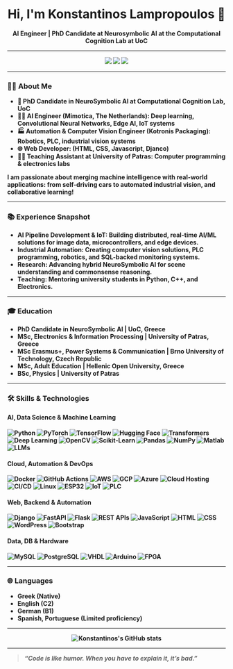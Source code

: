<!-- README.md for GitHub Profile (konstantinoslamp) -->

<h1 align="center">Hi, I'm Konstantinos Lampropoulos 👋</h1>

  
</p>
<p align="center">
  <b>AI Engineer | PhD Candidate at Neurosymbolic AI at the Computational Cognition Lab at UoC
</p>

---

<p align="center">
  <a href="mailto:konstantinoslamprop@gmail.com"><img src="https://img.shields.io/badge/email-D14836?style=for-the-badge&logo=gmail&logoColor=white"/></a>
  <a href="https://linkedin.com/in/konstantinos--lampropoulos"><img src="https://img.shields.io/badge/linkedin-0A66C2?style=for-the-badge&logo=linkedin&logoColor=white"/></a>
  <a href="https://github.com/konstantinoslamp"><img src="https://img.shields.io/badge/github-181717?style=for-the-badge&logo=github&logoColor=white"/></a>
</p>

---

### 👨‍💻 About Me

- 🔭 **PhD Candidate in NeuroSymbolic AI** at Computational Cognition Lab, UoC
- 👨‍💼 **AI Engineer** (Mimotica, The Netherlands): Deep learning, Convolutional Neural Networks, Edge AI, IoT systems
- 🏭 **Automation & Computer Vision Engineer** (Kotronis Packaging): Robotics, PLC, industrial vision systems 
- 🌐 **Web Developer**:  (HTML, CSS, Javascript, Djanco)
- 🧑‍🏫 **Teaching Assistant at University of Patras**: Computer programming & electronics labs

I am passionate about merging machine intelligence with real-world applications: from self-driving cars to automated industrial vision, and collaborative learning!

---


### 📚 Experience Snapshot

- **AI Pipeline Development & IoT:** Building distributed, real-time AI/ML solutions for image data, microcontrollers, and edge devices.
- **Industrial Automation:** Creating computer vision solutions, PLC programming, robotics, and SQL-backed monitoring systems.
- **Research:** Advancing hybrid NeuroSymbolic AI for scene understanding and commonsense reasoning.
- **Teaching:** Mentoring university students in Python, C++, and Electronics.

---

### 🎓 Education

- **PhD Candidate in NeuroSymbolic AI** | UoC, Greece
- **MSc, Electronics & Information Processing** | University of Patras, Greece
- **MSc Erasmus+, Power Systems & Communication** | Brno University of Technology, Czech Republic
- **MSc, Adult Education** | Hellenic Open University, Greece
- **BSc, Physics** | University of Patras

---

### 🛠️ Skills & Technologies

#### **AI, Data Science & Machine Learning**
![Python](https://img.shields.io/badge/Python-3776AB?logo=python&logoColor=white)
![PyTorch](https://img.shields.io/badge/PyTorch-EE4C2C?logo=pytorch&logoColor=white)
![TensorFlow](https://img.shields.io/badge/TensorFlow-FF6F00?logo=tensorflow&logoColor=white)
![Hugging Face](https://img.shields.io/badge/HuggingFace-FFD21F?logo=huggingface&logoColor=black)
![Transformers](https://img.shields.io/badge/Transformers-563d7c?logo=huggingface&logoColor=white)
![Deep Learning](https://img.shields.io/badge/Deep%20Learning-0076A8?logo=deepmind&logoColor=white)
![OpenCV](https://img.shields.io/badge/OpenCV-5C3EE8?logo=opencv&logoColor=white)
![Scikit-Learn](https://img.shields.io/badge/Scikit--Learn-F7931E?logo=scikit-learn&logoColor=white)
![Pandas](https://img.shields.io/badge/Pandas-150458?logo=pandas&logoColor=white)
![NumPy](https://img.shields.io/badge/Numpy-013243?logo=numpy&logoColor=white)
![Matlab](https://img.shields.io/badge/Matlab-0076A8?logo=mathworks&logoColor=white)
![LLMs](https://img.shields.io/badge/LLMs-563d7c?logo=OpenAI&logoColor=white)

#### **Cloud, Automation & DevOps**
![Docker](https://img.shields.io/badge/Docker-2496ED?logo=docker&logoColor=white)
![GitHub Actions](https://img.shields.io/badge/GitHub%20Actions-2088FF?logo=githubactions&logoColor=white)
![AWS](https://img.shields.io/badge/AWS-FF9900?logo=amazonaws&logoColor=white)
![GCP](https://img.shields.io/badge/Google%20Cloud-4285F4?logo=googlecloud&logoColor=white)
![Azure](https://img.shields.io/badge/Azure-0078D4?logo=microsoftazure&logoColor=white)
![Cloud Hosting](https://img.shields.io/badge/Cloud%20Hosting-4285F4?logo=cloudflare&logoColor=white)
![CI/CD](https://img.shields.io/badge/CI/CD-343434?logo=githubactions&logoColor=white)
![Linux](https://img.shields.io/badge/Linux-FCC624?logo=linux&logoColor=black)
![ESP32](https://img.shields.io/badge/ESP32-222324?logo=espressif&logoColor=white)
![IoT](https://img.shields.io/badge/IoT-1E90FF?logo=raspberrypi&logoColor=white)
![PLC](https://img.shields.io/badge/PLC-ffa500?logo=siemens&logoColor=white)

#### **Web, Backend & Automation**
![Django](https://img.shields.io/badge/Django-092E20?logo=django&logoColor=white)
![FastAPI](https://img.shields.io/badge/FastAPI-009688?logo=fastapi&logoColor=white)
![Flask](https://img.shields.io/badge/Flask-000000?logo=flask&logoColor=white)
![REST APIs](https://img.shields.io/badge/REST%20APIs-4A90E2?logo=api&logoColor=white)
![JavaScript](https://img.shields.io/badge/JavaScript-F7DF1E?logo=javascript&logoColor=black)
![HTML](https://img.shields.io/badge/HTML-E34F26?logo=html5&logoColor=white)
![CSS](https://img.shields.io/badge/CSS-1572B6?logo=css3&logoColor=white)
![WordPress](https://img.shields.io/badge/WordPress-21759B?logo=wordpress&logoColor=white)
![Bootstrap](https://img.shields.io/badge/Bootstrap-563D7C?logo=bootstrap&logoColor=white)

#### **Data, DB & Hardware**
![MySQL](https://img.shields.io/badge/MySQL-4479A1?logo=mysql&logoColor=white)
![PostgreSQL](https://img.shields.io/badge/PostgreSQL-4169E1?logo=postgresql&logoColor=white)
![VHDL](https://img.shields.io/badge/VHDL-A020F0?logo=&logoColor=white)
![Arduino](https://img.shields.io/badge/Arduino-00979D?logo=arduino&logoColor=white)
![FPGA](https://img.shields.io/badge/FPGA-123456?logo=&logoColor=white)


---

### 🌐 Languages

- Greek (Native)
- English (C2)
- German (B1)
- Spanish, Portuguese (Limited proficiency)

---

<p align="center">
  <img src="https://github-readme-stats.vercel.app/api?username=konstantinoslamp&show_icons=true&theme=gruvbox" alt="Konstantinos's GitHub stats"/>
</p>

---

> _“Code is like humor. When you have to explain it, it’s bad.”_


